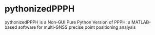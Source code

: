 # pythonizedPPPH
pythonizedPPPH is a Non-GUI Pure Python Version of PPPH: a MATLAB-based software for multi-GNSS precise point positioning analysis
